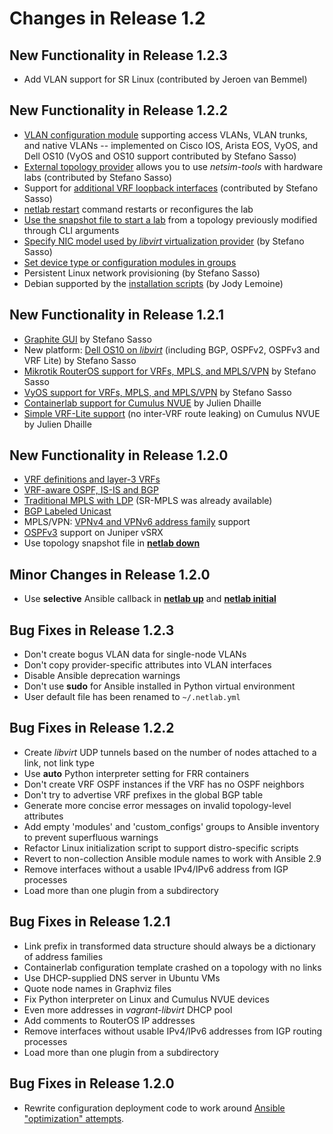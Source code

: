 # Changes in Release 1.2

## New Functionality in Release 1.2.3

* Add VLAN support for SR Linux (contributed by Jeroen van Bemmel)

## New Functionality in Release 1.2.2

* [VLAN configuration module](../module/vlan.md) supporting access VLANs, VLAN trunks, and native VLANs -- implemented on Cisco IOS, Arista EOS, VyOS, and Dell OS10 (VyOS and OS10 support contributed by Stefano Sasso)
* [External topology provider](../providers.md) allows you to use *netsim-tools* with hardware labs (contributed by Stefano Sasso)
* Support for [additional VRF loopback interfaces](vrf-loopback) (contributed by Stefano Sasso)
* [netlab restart](../netlab/restart.md) command restarts or reconfigures the lab
* [Use the snapshot file to start a lab](../netlab/up.md) from a topology previously modified through CLI arguments
* [Specify NIC model used by *libvirt* virtualization provider](../nodes.md#libvirt-attributes) (by Stefano Sasso)
* [Set device type or configuration modules in groups](../groups.md#setting-device-type-or-list-of-modules-in-groups)
* Persistent Linux network provisioning (by Stefano Sasso)
* Debian supported by the [installation scripts](../netlab/install.md) (by Jody Lemoine)

## New Functionality in Release 1.2.1

* [Graphite GUI](../outputs/graphite.md) by Stefano Sasso
* New platform: [Dell OS10 on *libvirt*](../labs/dellos10.md) (including BGP, OSPFv2, OSPFv3 and VRF Lite) by Stefano Sasso
* [Mikrotik RouterOS support for VRFs, MPLS, and MPLS/VPN](platform-module-support) by Stefano Sasso
* [VyOS support for VRFs, MPLS, and MPLS/VPN](platform-module-support) by Stefano Sasso
* [Containerlab support for Cumulus NVUE](platform-provider-support) by Julien Dhaille
* [Simple VRF-Lite support](module-vrf-platform-support) (no inter-VRF route leaking) on Cumulus NVUE by Julien Dhaille

## New Functionality in Release 1.2.0

* [VRF definitions and layer-3 VRFs](../module/vrf.md)
* [VRF-aware OSPF, IS-IS and BGP](../module/vrf.md#interaction-with-routing-protocols)
* [Traditional MPLS with LDP](../module/mpls.md#label-distribution-protocol-ldp) (SR-MPLS was already available)
* [BGP Labeled Unicast](../module/mpls.md#bgp-labeled-unicast-bgp-lu)
* MPLS/VPN: [VPNv4 and VPNv6 address family](mpls-l3vpn-supported-platforms) support
* [OSPFv3](../module/ospf.md) support on Juniper vSRX
* Use topology snapshot file in **[netlab down](../netlab/down.md)**

## Minor Changes in Release 1.2.0

* Use **selective** Ansible callback in **[netlab up](../netlab/up.md)** and **[netlab initial](../netlab/initial.md)**

## Bug Fixes in Release 1.2.3

* Don't create bogus VLAN data for single-node VLANs
* Don't copy provider-specific attributes into VLAN interfaces
* Disable Ansible deprecation warnings
* Don't use **sudo** for Ansible installed in Python virtual environment
* User default file has been renamed to `~/.netlab.yml`

## Bug Fixes in Release 1.2.2

* Create *libvirt* UDP tunnels based on the number of nodes attached to a link, not link type
* Use **auto** Python interpreter setting for FRR containers
* Don't create VRF OSPF instances if the VRF has no OSPF neighbors
* Don't try to advertise VRF prefixes in the global BGP table
* Generate more concise error messages on invalid topology-level attributes
* Add empty 'modules' and 'custom_configs' groups to Ansible inventory to prevent superfluous warnings
* Refactor Linux initialization script to support distro-specific scripts
* Revert to non-collection Ansible module names to work with Ansible 2.9
* Remove interfaces without a usable IPv4/IPv6 address from IGP processes
* Load more than one plugin from a subdirectory

## Bug Fixes in Release 1.2.1

* Link prefix in transformed data structure should always be a dictionary of address families
* Containerlab configuration template crashed on a topology with no links
* Use DHCP-supplied DNS server in Ubuntu VMs
* Quote node names in Graphviz files
* Fix Python interpreter on Linux and Cumulus NVUE devices
* Even more addresses in *vagrant-libvirt* DHCP pool
* Add comments to RouterOS IP addresses
* Remove interfaces without usable IPv4/IPv6 addresses from IGP routing processes
* Load more than one plugin from a subdirectory

## Bug Fixes in Release 1.2.0

* Rewrite configuration deployment code to work around [Ansible "optimization" attempts](https://blog.ipspace.net/2022/03/ansible-reorder-list-values.html).
